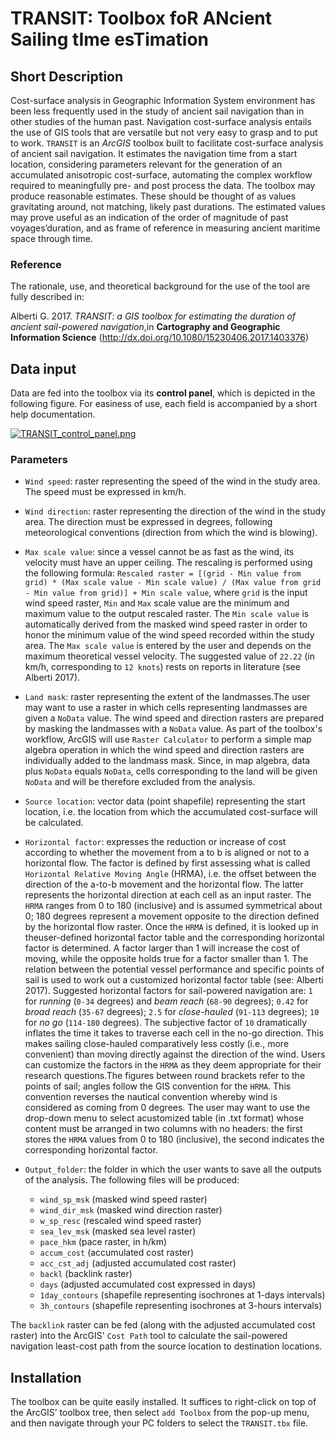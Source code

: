 # TRANSIT: Toolbox foR ANcient Sailing tIme esTimation

## Short Description
Cost-surface analysis in Geographic Information System environment has been less frequently used in the study of ancient sail navigation than in other studies of the human past. Navigation cost-surface analysis entails the use of GIS tools that are versatile but not very easy to grasp and to put to work. `TRANSIT` is an *ArcGIS* toolbox built to facilitate cost-surface analysis of ancient sail navigation. It estimates the navigation time from a start location, considering parameters relevant for the generation of an accumulated anisotropic cost-surface, automating the complex workflow required to meaningfully pre- and post process the data. The toolbox may produce reasonable estimates. These should be thought of as values gravitating around, not matching, likely past durations. The estimated values may prove useful as an indication of the order of magnitude of past voyages’duration, and as frame of reference in measuring ancient maritime space through time.


### Reference
The rationale, use, and theoretical background for the use of the tool are fully described in:

Alberti G. 2017. *TRANSIT: a GIS toolbox for estimating the duration of ancient sail-powered navigation*,in **Cartography and Geographic Information Science** (http://dx.doi.org/10.1080/15230406.2017.1403376)


## Data input
Data are fed into the toolbox via its **control panel**, which is depicted in the following figure. For easiness of use, each field is accompanied by a short help documentation.

[![TRANSIT_control_panel.png](https://s18.postimg.org/5qbqm96p5/TRANSIT_control_panel.png)](https://postimg.org/image/jwrhhhhk5/)

### Parameters
* `Wind speed`: raster representing the speed of the wind in the study area. The speed must be expressed in km/h.

* `Wind direction`: raster representing the direction of the wind in the study area. The direction must be expressed in degrees, following meteorological conventions (direction from which the wind is blowing).

* `Max scale value`: since a vessel cannot be as fast as the wind, its velocity must have an upper ceiling. The rescaling is performed using the following formula:
`Rescaled raster = [(grid - Min value from grid) * (Max scale value - Min scale value) / (Max value from grid - Min value from grid)] + Min scale value`,
where `grid` is the input wind speed raster, `Min` and `Max` scale value are the minimum and maximum value to the output rescaled raster. The `Min scale value` is automatically derived from the masked wind speed raster in order to honor the minimum value of the wind speed recorded within the study area. The `Max scale value` is entered by the user and depends on the maximum theoretical vessel velocity. The suggested value of `22.22` (in km/h, corresponding to `12 knots`) rests on reports in literature (see Alberti 2017).

* `Land mask`: raster representing the extent of the landmasses.The user may want to use a raster in which cells representing landmasses are given a `NoData` value. The wind speed and direction rasters are prepared by masking the landmasses with a `NoData` value. As part of the toolbox's workflow, ArcGIS will use `Raster Calculator` to perform a simple map algebra operation in which the wind speed and direction rasters are individually added to the landmass mask. Since, in map algebra, data plus `NoData` equals `NoData`, cells corresponding to the land will be given `NoData` and will be therefore excluded from the analysis.

* `Source location`: vector data (point shapefile) representing the start location, i.e. the location from which the accumulated cost-surface will be calculated.

* `Horizontal factor`: expresses the reduction or increase of cost according to whether the movement from a to b is aligned or not to a horizontal flow. The factor is defined by first assessing what is called `Horizontal Relative Moving Angle` (HRMA), i.e. the offset between the direction of the a-to-b movement and the horizontal flow. The latter represents the horizontal direction at each cell as an input raster. The `HRMA` ranges from 0 to 180 (inclusive) and is assumed symmetrical about 0; 180 degrees represent a movement opposite to the direction defined by the horizontal flow raster. Once the `HRMA` is defined, it is looked up in theuser-defined horizontal factor table and the corresponding horizontal factor is determined. A factor larger than 1 will increase the cost of moving, while the opposite holds true for a factor smaller than 1. The relation between the potential vessel performance and specific points of sail is used to work out a customized horizontal factor table (see: Alberti 2017).
Suggested horizontal factors for sail-powered navigation are: `1` for *running* (`0-34` degrees) and *beam reach* (`68-90` degrees); `0.42` for *broad reach* (`35-67` degrees); `2.5` for *close-hauled* (`91-113` degrees); `10` for *no go* (`114-180` degrees). The subjective factor of `10` dramatically inflates the time it takes to traverse each cell in the no-go direction. This makes sailing close-hauled comparatively less costly (i.e., more convenient) than moving directly against the direction of the wind. Users can customize the factors in the `HRMA` as they deem appropriate for their research questions.The figures between round brackets refer to the points of sail; angles follow the GIS convention for the `HRMA`. This convention reverses the nautical convention whereby wind is considered as coming from 0 degrees.
The user may want to use the drop-down menu to select acustomized table (in .txt format) whose content must be arranged in two columns with no headers: the first stores the `HRMA` values from 0 to 180 (inclusive), the second indicates the corresponding horizontal factor.

* `Output_folder`: the folder in which the user wants to save all the outputs of the analysis. The following files will be produced:
   + `wind_sp_msk` (masked wind speed raster)
   + `wind_dir_msk` (masked wind direction raster)
   + `w_sp_resc` (rescaled wind speed raster)
   + `sea_lev_msk` (masked sea level raster)
   + `pace_hkm` (pace raster, in h/km)
   + `accum_cost` (accumulated cost raster)
   + `acc_cst_adj` (adjusted accumulated cost raster)
   + `backl` (backlink raster)
   + `days` (adjusted accumulated cost expressed in days)
   + `1day_contours` (shapefile representing isochrones at 1-days intervals)
   + `3h_contours` (shapefile representing isochrones at 3-hours intervals)

The `backlink` raster can be fed (along with the adjusted accumulated cost raster) into the ArcGIS' `Cost Path` tool to calculate the sail-powered navigation least-cost path from the source location to destination locations.


## Installation
The toolbox can be quite easily installed. It suffices to right-click on top of the ArcGIS’ toolbox tree, then select `add Toolbox` from the pop-up menu, and then navigate through your PC folders to select the `TRANSIT.tbx` file.

